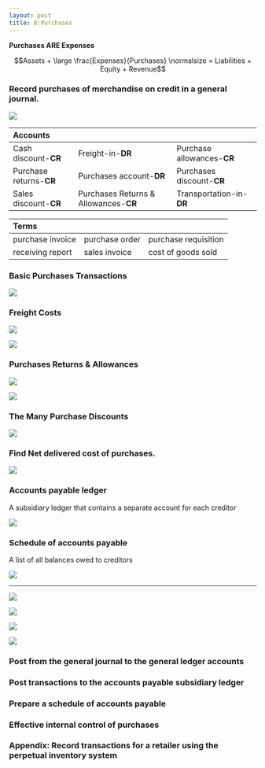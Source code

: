 ```yaml
---
layout: post
title: 8:Purchases
---
```



**Purchases ARE Expenses**

$$Assets + \large \frac{Expenses}{Purchases} \normalsize = Liabilities + Equity + Revenue$$

### Record purchases of merchandise on credit in a general journal.

![](/assets/mc-graw-accounting-course/chap8.purchases/new.acts.png)

| Accounts |||
|:-|:-|:-|
|Cash discount-**CR**|Freight-in-**DR**|Purchase allowances-**CR**|
|Purchase returns-**CR**|Purchases account-**DR**|Purchases discount-**CR**|
|Sales discount-**CR**|Purchases Returns & Allowances-**CR**|Transportation-in-**DR**|

|**Terms**|||
|:-|:-|:-|
|purchase invoice|purchase order|purchase requisition|
|receiving report|sales invoice|cost of goods sold|


### Basic Purchases Transactions

![](/assets/mc-graw-accounting-course/chap8.purchases/basic.purchase.transactions.png)


### Freight Costs

![](/assets/mc-graw-accounting-course/chap8.purchases/freight%20in.png)

![](/assets/mc-graw-accounting-course/chap8.purchases/freightin.png)

### Purchases Returns & Allowances

![](/assets/mc-graw-accounting-course/)

![](/assets/mc-graw-accounting-course/chap8.purchases/purcahse.allowances.redux.png)


### The Many Purchase Discounts

![](/assets/mc-graw-accounting-course/chap8.purchases/Screenshot%20from%202024-03-15%2012-09-06.png)

### Find Net delivered cost of purchases.

![](/assets/mc-graw-accounting-course/chap8.purchases/1.net.delivery.costs.png)



### Accounts payable ledger

A subsidiary ledger that contains a separate account for each creditor


![](/assets/mc-graw-accounting-course/chap8.purchases/Screenshot%20at%202024-03-05%2014-06-34.png)


### Schedule of accounts payable
A list of all balances owed to creditors


![](/assets/mc-graw-accounting-course/chap8.purchases/schedule.of.acct.payable.png)

---


![](/assets/mc-graw-accounting-course/chap8.purchases/Screenshot%20at%202024-03-05%2013-43-35.png)

![](/assets/mc-graw-accounting-course/chap8.purchases/Screenshot%20at%202024-03-05%2013-45-05.png)

![](/assets/mc-graw-accounting-course/chap8.purchases/Screenshot%20at%202024-03-05%2013-52-03.png)


![](/assets/mc-graw-accounting-course/chap8.purchases/Screenshot%20at%202024-03-05%2014-53-03.png)


### Post from the general journal to the general ledger accounts

### Post transactions to the accounts payable subsidiary ledger

### Prepare a schedule of accounts payable

### Effective internal control of purchases

### Appendix: Record transactions for a retailer using the perpetual inventory system


